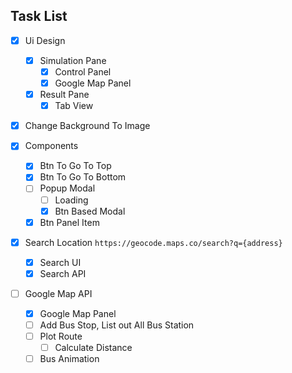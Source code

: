 ## Task List

- [x] Ui Design
  - [x] Simulation Pane
    - [x] Control Panel
    - [x] Google Map Panel
  - [x] Result Pane
    - [x] Tab View

- [x] Change Background To Image

- [x] Components
  - [x] Btn To Go To Top
  - [x] Btn To Go To Bottom
  - [ ] Popup Modal
    - [ ] Loading
    - [x] Btn Based Modal
  - [x] Btn Panel Item

- [x] Search Location
  `https://geocode.maps.co/search?q={address}`
  - [x] Search UI
  - [x] Search API

- [ ] Google Map API
  - [x] Google Map Panel
  - [ ] Add Bus Stop, List out All Bus Station
  - [ ] Plot Route
    - [ ] Calculate Distance
  - [ ] Bus Animation